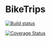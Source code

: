 # BikeTrips

[![Build status](https://ci.appveyor.com/api/projects/status/lhb7uy5wmrcye2wy?svg=true)](https://ci.appveyor.com/project/Milen-Tanev/biketrips)

[![Coverage Status](https://coveralls.io/repos/github/Milen-Tanev/BikeTrips/badge.svg)](https://coveralls.io/github/Milen-Tanev/BikeTrips)
